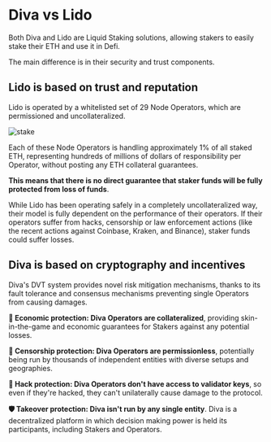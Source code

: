 
# Diva vs Lido

Both Diva and Lido are Liquid Staking solutions, allowing stakers to easily stake their ETH and use it in Defi.

The main difference is in their security and trust components.

## Lido is based on trust and reputation

Lido is operated by a whitelisted set of 29 Node Operators, which are permissioned and uncollateralized.

<div style={{textAlign: 'center'}}>

![stake](img/Lido-comp.png)
</div>

Each of these Node Operators is handling approximately 1% of all staked ETH, representing hundreds of millions of dollars of responsibility per Operator, without posting any ETH collateral guarantees.

**This means that there is no direct guarantee that staker funds will be fully protected from loss of funds**.

While Lido has been operating safely in a completely uncollateralized way, their model is fully dependent on the performance of their operators. If their operators suffer from hacks, censorship or law enforcement actions (like the recent actions against Coinbase, Kraken, and Binance), staker funds could suffer losses.

## Diva is based on cryptography and incentives

Diva's DVT system provides novel risk mitigation mechanisms, thanks to its fault tolerance and consensus mechanisms preventing single Operators from causing damages.

**🏦 Economic protection: Diva Operators are collateralized**, providing skin-in-the-game and economic guarantees for Stakers against any potential losses.

**💬 Censorship protection: Diva Operators are permissionless**, potentially being run by thousands of independent entities with diverse setups and geographies.

**🔐 Hack protection: Diva Operators don't have access to validator keys**, so even if they're hacked, they can't unilaterally cause damage to the protocol.

**🛡️ Takeover protection: Diva isn't run by any single entity**. Diva is a decentralized platform in which decision making power is held its participants, including Stakers and Operators.
